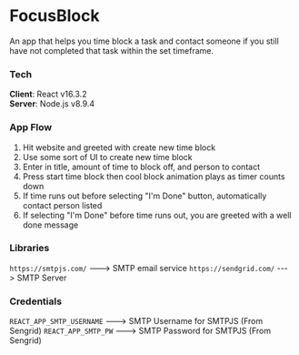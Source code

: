 # FocusBlock

An app that helps you time block a task and contact someone if you still have not completed that task within the set timeframe.

### Tech

**Client**: React v16.3.2<br>
**Server**: Node.js v8.9.4<br>

### App Flow

1.  Hit website and greeted with create new time block
2.  Use some sort of UI to create new time block
3.  Enter in title, amount of time to block off, and person to contact
4.  Press start time block then cool block animation plays as timer counts down
5.  If time runs out before selecting "I'm Done" button, automatically contact person listed
6.  If selecting "I'm Done" before time runs out, you are greeted with a well done message

### Libraries

`https://smtpjs.com/` ---> SMTP email service
`https://sendgrid.com/` ---> SMTP Server

### Credentials

`REACT_APP_SMTP_USERNAME` ---> SMTP Username for SMTPJS (From Sengrid)
`REACT_APP_SMTP_PW` ---> SMTP Password for SMTPJS (From Sengrid)
